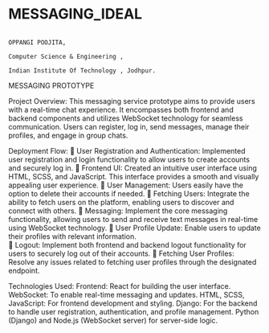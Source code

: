 # MESSAGING_IDEAL


                                                                                                                                                        OPPANGI POOJITA,
                                                                                                                                                        Computer Science & Engineering ,
                                                                                                                                                        Indian Institute Of Technology , Jodhpur.
MESSAGING PROTOTYPE
                                                                              
Project Overview: This messaging service prototype aims to provide users with a real-time chat experience.
It encompasses both frontend and backend components and utilizes WebSocket technology for seamless communication. 
Users can register, log in, send messages, manage their profiles, and engage in group chats.  

Deployment Flow:
	User Registration and Authentication: Implemented user registration and login functionality to allow users to create accounts and securely log in. 
	Frontend UI: Created an intuitive user interface using HTML, SCSS, and JavaScript. This interface provides a smooth and visually appealing user experience. 
	User Management: Users easily have the option to delete their accounts if needed. 
	Fetching Users: Integrate the ability to fetch users on the platform, enabling users to discover and connect with others. 
	Messaging: Implement the core messaging functionality, allowing users to send and receive text messages in real-time using WebSocket technology. 
	User Profile Update: Enable users to update their profiles with relevant information.  
	Logout: Implement both frontend and backend logout functionality for users to securely log out of their accounts. 
	Fetching User Profiles: Resolve any issues related to fetching user profiles through the designated endpoint.

Technologies Used: 
Frontend: React for building the user interface. 
WebSocket: To enable real-time messaging and updates.
HTML, SCSS, JavaScript: For frontend development and styling.
Django: For the backend to handle user registration, authentication, and profile management. 
Python (Django) and Node.js (WebSocket server) for server-side logic.
